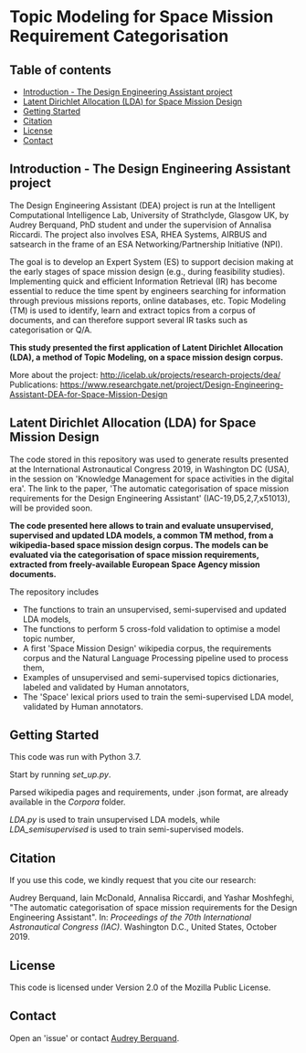 # Topic Modeling for Space Mission Requirement Categorisation

## Table of contents
* [Introduction - The Design Engineering Assistant project](#Introduction)
* [Latent Dirichlet Allocation (LDA) for Space Mission Design ](#LDA)
* [Getting Started](#start)
* [Citation](#cite)
* [License](#lic)
* [Contact](#con)

## Introduction - The Design Engineering Assistant project
The Design Engineering Assistant (DEA) project is run at the Intelligent Computational Intelligence Lab,
University of Strathclyde, Glasgow UK, by Audrey Berquand, PhD student and under the supervision of Annalisa Riccardi. 
The project also involves ESA, RHEA Systems, AIRBUS and satsearch in the frame of an ESA Networking/Partnership Initiative (NPI).

The goal is to develop an Expert System (ES) to support decision making at the early stages of space mission design (e.g., during feasibility studies). 
Implementing quick and efficient Information Retrieval (IR) has become essential to reduce the time spent by engineers searching for information through previous missions reports, online databases, etc.
Topic Modeling (TM) is used to identify, learn and extract topics from a corpus of documents, and can therefore support several IR tasks such as categorisation or Q/A.

**This study presented the first application of Latent Dirichlet Allocation (LDA), a method of Topic Modeling, on a space mission design
corpus.**

More about the project: http://icelab.uk/projects/research-projects/dea/ \
Publications: https://www.researchgate.net/project/Design-Engineering-Assistant-DEA-for-Space-Mission-Design

## Latent Dirichlet Allocation (LDA) for Space Mission Design 
The code stored in this repository was used to generate results presented at the International Astronautical Congress 2019, in Washington DC (USA), in the session on 'Knowledge Management for space activities in the digital era'. The link to the paper,
'The automatic categorisation of space mission requirements for the Design Engineering Assistant' (IAC-19,D5,2,7,x51013), will be provided soon.

**The code presented here allows to train and evaluate unsupervised, supervised and updated LDA models, a common TM method, from a wikipedia-based space mission design corpus. The models can be evaluated via the categorisation of space mission requirements, extracted from freely-available European Space Agency mission documents.**
 
The repository includes
* The functions to train an unsupervised, semi-supervised and updated LDA models,
* The functions to perform 5 cross-fold validation to optimise a model topic number,
* A first 'Space Mission Design' wikipedia corpus, the requirements corpus and the Natural Language Processing pipeline used to process them,
* Examples of unsupervised and semi-supervised topics dictionaries, labeled and validated by Human annotators,
* The 'Space' lexical priors used to train the semi-supervised LDA model, validated by Human annotators.

## Getting Started
This code was run with Python 3.7. 

Start by running *set_up.py*.
 
Parsed wikipedia pages and requirements, under .json format, are already available in the *Corpora* folder.

*LDA.py* is used to train unsupervised LDA models, while *LDA_semisupervised* is used to train semi-supervised models. 

## Citation
If you use this code, we kindly request that you cite our research:

Audrey Berquand, Iain McDonald, Annalisa Riccardi, and Yashar Moshfeghi, "The automatic categorisation of space mission requirements for the Design Engineering Assistant".
In: *Proceedings of the 70th International Astronautical Congress (IAC)*. Washington D.C., United States, October 2019.

## License
This code is licensed under Version 2.0 of the Mozilla Public License.

## Contact
Open an 'issue' or contact [Audrey Berquand](mailto:audrey.berquand@strath.ac.uk).

